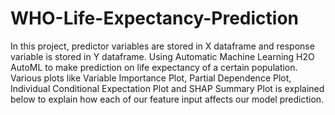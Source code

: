 # WHO-Life-Expectancy-Prediction


In this project, predictor variables are stored in X dataframe and response variable is stored in Y dataframe. Using Automatic Machine Learning H2O AutoML to make prediction on life expectancy of a certain population. Various plots like Variable Importance Plot, Partial Dependence Plot, Individual Conditional Expectation Plot and SHAP Summary Plot is explained below to explain how each of our feature input affects our model prediction.

